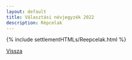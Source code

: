 ```yaml
---
layout: default
title: Választási névjegyzék 2022
description: Répcelak
---
```


{% include settlementHTMLs/Reepcelak.html %}

[Vissza](./)